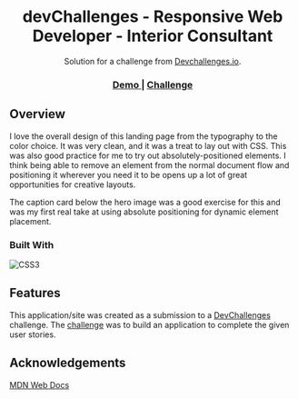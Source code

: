 <!-- Please update value in the {}  -->

<h1 align="center">devChallenges - Responsive Web Developer - Interior Consultant</h1>

<div align="center">
   Solution for a challenge from  <a href="http://devchallenges.io" target="_blank">Devchallenges.io</a>.
</div>

<div align="center">
  <h3>
    <a href="https://julianbass-responsivewebdev-interiorconsultant.netlify.app">
      Demo
    </a>
    <span> | </span>
    <a href="https://devchallenges.io/challenges/Jymh2b2FyebRTUljkNcb">
      Challenge
    </a>
  </h3>
</div>

<!-- OVERVIEW -->

## Overview

I love the overall design of this landing page from the typography to the color choice. It was very clean, and it was a treat to lay out with CSS. This was also good practice for me to try out absolutely-positioned elements. I think being able to remove an element from the normal document flow and positioning it wherever you need it to be opens up a lot of great opportunities for creative layouts.

The caption card below the hero image was a good exercise for this and was my first real take at using absolute positioning for dynamic element placement.

### Built With

<!-- This section should list any major frameworks that you built your project using. Here are a few examples.-->

![CSS3](https://img.shields.io/badge/CSS3-1572B6?style=for-the-badge&logo=css3&logoColor=white)

## Features

<!-- List the features of your application or follow the template. Don't share the figma file here :) -->

This application/site was created as a submission to a [DevChallenges](https://devchallenges.io/challenges) challenge. The [challenge](https://devchallenges.io/challenges/Jymh2b2FyebRTUljkNcb) was to build an application to complete the given user stories.

## Acknowledgements

<!-- This section should list any articles or add-ons/plugins that helps you to complete the project. This is optional but it will help you in the future. For exmpale -->

[MDN Web Docs](https://developer.mozilla.org/en-US/docs/Web/CSS)
